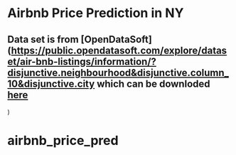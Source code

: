 # Airbnb Price Prediction in NY

## Data set is from [OpenDataSoft](https://public.opendatasoft.com/explore/dataset/air-bnb-listings/information/?disjunctive.neighbourhood&disjunctive.column_10&disjunctive.city which can be downloded [here](https://insideairbnb.com/get-the-data/)

)
# airbnb_price_pred

